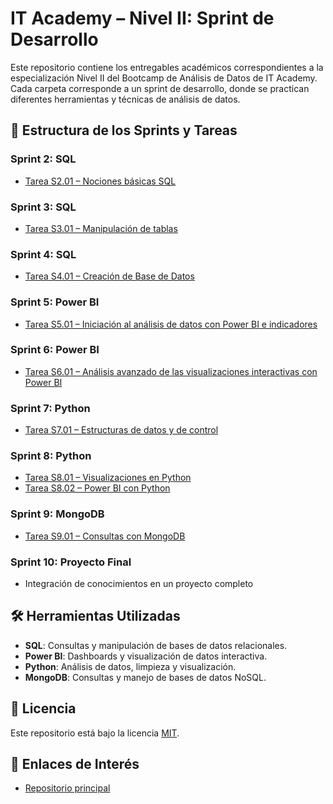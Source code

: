 # IT Academy – Nivel II: Sprint de Desarrollo

Este repositorio contiene los entregables académicos correspondientes a la especialización Nivel II del Bootcamp de Análisis de Datos de IT Academy. Cada carpeta corresponde a un sprint de desarrollo, donde se practican diferentes herramientas y técnicas de análisis de datos.

## 📂 Estructura de los Sprints y Tareas

### Sprint 2: SQL

- [Tarea S2.01 – Nociones básicas SQL](https://github.com/ingridtp/itacademy/tree/main/Sprint%202)

### Sprint 3: SQL

- [Tarea S3.01 – Manipulación de tablas](https://github.com/ingridtp/itacademy/tree/main/Sprint%203)

### Sprint 4: SQL

- [Tarea S4.01 – Creación de Base de Datos](https://github.com/ingridtp/itacademy/tree/main/Sprint%204)

### Sprint 5: Power BI

- [Tarea S5.01 – Iniciación al análisis de datos con Power BI e indicadores](https://github.com/ingridtp/itacademy/tree/main/Sprint%205)

### Sprint 6: Power BI

- [Tarea S6.01 – Análisis avanzado de las visualizaciones interactivas con Power BI](https://github.com/ingridtp/itacademy/tree/main/Sprint%206)

### Sprint 7: Python

- [Tarea S7.01 – Estructuras de datos y de control](https://github.com/ingridtp/itacademy/tree/main/Sprint%207)

### Sprint 8: Python

- [Tarea S8.01 – Visualizaciones en Python](https://github.com/ingridtp/itacademy/tree/main/Sprint%208/Sprint%208.1)
- [Tarea S8.02 – Power BI con Python](https://github.com/ingridtp/itacademy/tree/main/Sprint%208/Sprint%208.2)

### Sprint 9: MongoDB

- [Tarea S9.01 – Consultas con MongoDB](https://github.com/ingridtp/itacademy/tree/main/Sprint%209)

### Sprint 10: Proyecto Final

- Integración de conocimientos en un proyecto completo

## 🛠 Herramientas Utilizadas

- **SQL**: Consultas y manipulación de bases de datos relacionales.
- **Power BI**: Dashboards y visualización de datos interactiva.
- **Python**: Análisis de datos, limpieza y visualización.
- **MongoDB**: Consultas y manejo de bases de datos NoSQL.

## 📄 Licencia

Este repositorio está bajo la licencia [MIT](https://opensource.org/licenses/MIT).

## 📌 Enlaces de Interés

- [Repositorio principal](https://github.com/ingridtp/itacademy)


